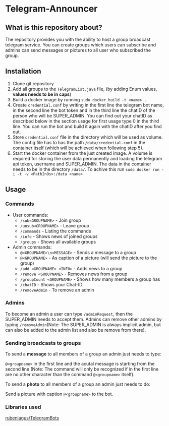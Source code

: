 # Telegram-Announcer
## What is this repository about?
The repository provides you with the ability to host a group broadcast telegram service.
You can create groups which users can subscribe and admins can send messages or pictures to all user who subscribed the group.

## Installation
  1. Clone git repository
  2. Add all groups to the `TelegramList.java` file, (by adding Enum values, **values needs to be in caps**)
  2. Build a docker image by running `sudo docker build -t <name> .`
  3. Create `credential.conf` by writing in the first line the telegram bot name, in the second line the bot token and in the
  third line the chatID of the person who will be SUPER_ADMIN. You can find out your chatID as described below in the section usage
  for first usage type 0 in the third line. You can run the bot and build it again with the chatID after you find out.
  4. Store `credential.conf` file in the directory which will be used as volume. The config file has to has the path `/data/credential.conf` in the container itself (which will be achieved when following step 5).
  5. Start the docker container from the just created image. A volume is required for storing the user data permanently
  and loading the telegram api token, username and SUPER_ADMIN.
  The data in the container needs to be in the directory `/data/`. To achive this run `sudo docker run -i -t -v <PathInOs>:/data <name>`

## Usage
### Commands
- User commands:
  - `/sub<GROUPNAME>` - Join group
  - `/unsub<GROUPNAME>` - Leave group
  - `/commands` - Listing the commands
  - `/info` - Shows news of joined groups
  - `/groups` - Shows all available groups
- Admin commands:
  - `@<GROUPNAME>\n<MESSAGE>` - Sends a message to a group
  - `@<GROUPNAME>` - As caption of a picture (will send the picture to the group)
  - `/add <GROUPNAME> <INFO>` - Adds news to a group
  - `/remove <GROUPNAME>` - Removes news from a group
  - `/groupCount <GROUPNAME>` - Shows how many members a group has
  - `/chatID` - Shows your Chat-ID
  - `/removeAdmin` - To remove an admin
	
### Admins
To become an admin a user can type `/adminRequest`, then the SUPER_ADMIN needs to accept them.
Admins can remove other admins by typing `/removeAdmin`(Note: The SUPER_ADMIN is always implicit admin, but can also be added
to the admin list and also be remove from there).

### Sending broadcasts to groups
To send a **message** to all members of a group an admin just needs to type:

`@<groupname>` in the first line and the acutal message is starting from the second line (Note: The command will only be recognized
if in the first line are no other character than the command `@<groupname>` itself).

To send a **photo** to all members of a group an admin just needs to do:

Send a picture with caption `@<groupname>` to the bot.

### Libraries used
[rubenlagus/TelegramBots](https://github.com/rubenlagus/TelegramBots)
